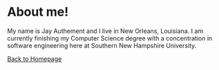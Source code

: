 # About me!

My name is Jay Authement and I live in New Orleans, Louisiana. I am currently finishing my Computer Science degree with a concentration in software engineering
here at Southern New Hampshire University. 

[Back to Homepage](index.md)
